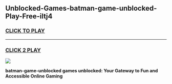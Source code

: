 
## Unblocked-Games-batman-game-unblocked-Play-Free-iltj4
<h3>
<a href="https://premium76.site?title=batman-game-unblocked&ref=18A1">CLICK TO PLAY</a></h3>
<hr>

<h3>
<a href="https://premium76.site?title=batman-game-unblocked&ref=18A1">CLICK 2 PLAY</a>
  
</h3>

<a href="https://premium76.site?title=batman-game-unblocked&ref=18A1"><img src="https://clearcache.store/games.png"></a>


**batman-game-unblocked games unblocked: Your Gateway to Fun and Accessible Online Gaming**
